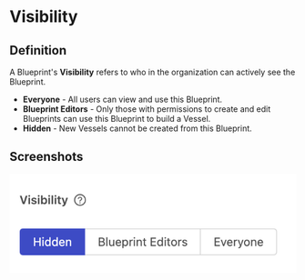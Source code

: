 # Visibility

## Definition

A Blueprint's **Visibility** refers to who in the organization can actively see the Blueprint.

*  **Everyone** - All users can view and use this Blueprint.
*  **Blueprint Editors** - Only those with permissions to create and edit Blueprints can use this Blueprint to build a Vessel.
*  **Hidden** - New Vessels cannot be created from this Blueprint.

## Screenshots

![](../../.gitbook/assets/image%20%2821%29.png)

